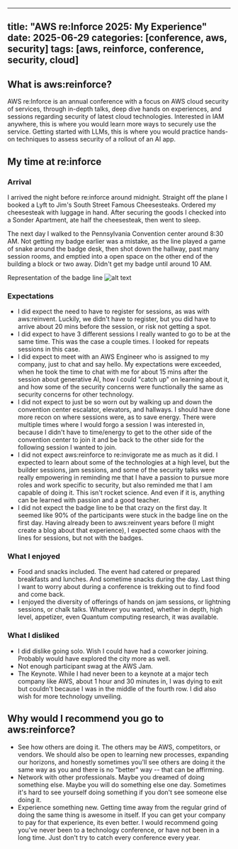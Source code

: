 
---
title: "AWS re:Inforce 2025: My Experience"
date: 2025-06-29
categories: [conference, aws, security]
tags: [aws, reinforce, conference, security, cloud]
---


## What is aws:reinforce?


AWS re:Inforce is an annual conference with a focus on AWS cloud security of services, through in-depth talks, deep dive hands on experiences, and sessions regarding security of latest cloud technologies. 
Interested in IAM anywhere, this is where you would learn more ways to securely use the service. Getting started with LLMs, this is where you would practice hands-on techniques to assess security of a rollout of an AI app.



## My time at re:inforce
### Arrival

I arrived the night before re:inforce around midnight.
Straight off the plane I booked a Lyft to Jim's South Street Famous Cheesesteaks. Ordered my cheesesteak with luggage in hand. After securing the goods I checked into a Sonder Apartment, ate half the cheesesteak, then went to sleep.

The next day I walked to the Pennsylvania Convention center around 8:30 AM. Not getting my badge earlier was a mistake, as the line played a game of snake around the badge desk, then shot down the hallway, past many session rooms, and emptied into a open space on the other end of the building a block or two away. Didn't get my badge until around 10 AM.

Representation of the badge line
![alt text](/assets/reinforce-badge-line.png)



### Expectations


* I did expect the need to have to register for sessions, as was with aws:reinvent. Luckily, we didn't have to register, but you did have to arrive about 20 mins before the session, or risk not getting a spot.
* I did expect to have 3 different sessions I really wanted to go to be at the same time.
This was the case a couple times. I looked for repeats sessions in this case.
* I did expect to meet with an AWS Engineer who is assigned to my company, just to chat and say hello. My expectations were exceeded, when he took the time to chat with me for about 15 mins after the session about generative AI, how I could "catch up" on learning about it, and how some of the security concerns were functionally the same as security concerns for other technology.
* I did not expect to just be so worn out by walking up and down the convention center escalator, elevators, and hallways. I should have done more recon on where sessions were, as to save energy. There were multiple times where I would forgo a session I was interested in, because I didn't have to time/energy to get to the other side of the convention center to join it and be back to the other side for the following session I wanted to join.
* I did not expect aws:reinforce to re:invigorate me as much as it did. I expected to learn about some of the technologies at a high level, but the builder sessions, jam sessions, and some of the security talks were really empowering in reminding me that I have a passion to pursue more roles and work specific to security, but also reminded me that I am capable of doing it. This isn't rocket science. And even if it is, anything can be learned with passion and a good teacher.
* I did not expect the badge line to be that crazy on the first day. It seemed like 90% of the participants were stuck in the badge line on the first day. Having already been to aws:reinvent years before (I might create a blog about that experience), I expected some chaos with the lines for sessions, but not with the badges. 


### What I enjoyed

* Food and snacks included. The event had catered or prepared breakfasts and lunches. And sometime snacks during the day. Last thing I want to worry about during a conference is trekking out to find food and come back.
* I enjoyed the diversity of offerings of hands on jam sessions, or lightning sessions, or chalk talks. Whatever you wanted, whether in depth, high level, appetizer, even Quantum computing research, it was available. 



### What I disliked
* I did dislike going solo. Wish I could have had a coworker joining. Probably would have explored the city more as well.
* Not enough participant swag at the AWS Jam.
* The Keynote. While I had never been to a keynote at a major tech company like AWS, about 1 hour and 30 minutes in, I was dying to exit but couldn't because I was in the middle of the fourth row. I did also wish for more technology unveiling.



## Why would I recommend you go to aws:reinforce?
* See how others are doing it. The others may be AWS, competitors, or vendors. We should also be open to learning new processes, expanding our horizons, and honestly sometimes you'll see others are doing it the same way as you and there is no "better" way -- that can be affirming.
* Network with other professionals. Maybe you dreamed of doing something else. Maybe you will do something else one day. Sometimes it's hard to see yourself doing something if you don't see someone else doing it.
* Experience something new. Getting time away from the regular grind of doing the same thing is awesome in itself. If you can get your company to pay for that experience, its even better. I would recommend going you've never been to a technology conference, or have not been in a long time. Just don't try to catch every conference every year.


